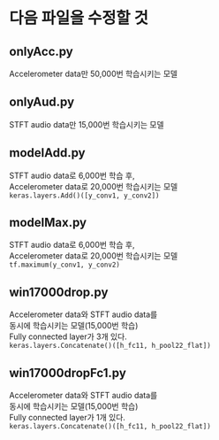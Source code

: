 # 다음 파일을 수정할 것

## onlyAcc.py  
Accelerometer data만 50,000번 학습시키는 모델

## onlyAud.py  
STFT audio data만 15,000번 학습시키는 모델


## modelAdd.py  
STFT audio data로 6,000번 학습 후,   
Accelerometer data로 20,000번 학습시키는 모델   
`keras.layers.Add()([y_conv1, y_conv2])`

## modelMax.py  
STFT audio data로 6,000번 학습 후,   
Accelerometer data로 20,000번 학습시키는 모델   
`tf.maximum(y_conv1, y_conv2)`

## win17000drop.py  
Accelerometer data와 STFT audio data를  
동시에 학습시키는 모델(15,000번 학습)   
Fully connected layer가 3개 있다.   
`keras.layers.Concatenate()([h_fc11, h_pool22_flat])`

## win17000dropFc1.py  
Accelerometer data와 STFT audio data를  
동시에 학습시키는 모델(15,000번 학습)   
Fully connected layer가 1개 있다.   
`keras.layers.Concatenate()([h_fc11, h_pool22_flat])`
